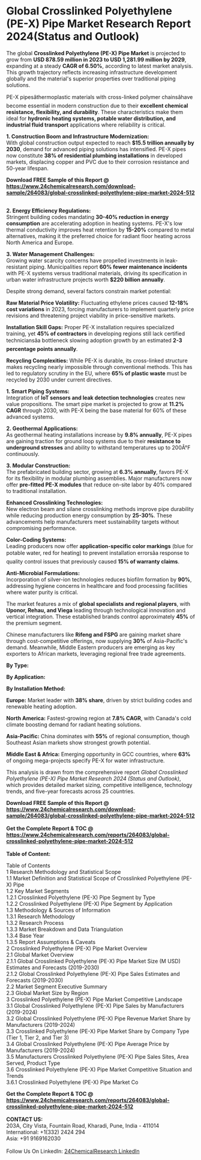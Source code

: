 <h1>Global Crosslinked Polyethylene (PE-X) Pipe Market Research Report 2024(Status and Outlook)</h1><p>The global <strong>Crosslinked Polyethylene (PE-X) Pipe Market</strong> is projected to grow from <strong>USD 878.59 million in 2023 to USD 1,281.99 million by 2029</strong>, expanding at a steady <strong>CAGR of 6.50%</strong>, according to latest market analysis. This growth trajectory reflects increasing infrastructure development globally and the material's superior properties over traditional piping solutions.</p><p>PE-X pipesâthermoplastic materials with cross-linked polymer chainsâhave become essential in modern construction due to their <strong>excellent chemical resistance, flexibility, and durability</strong>. These characteristics make them ideal for <strong>hydronic heating systems, potable water distribution, and industrial fluid transport</strong> applications where reliability is critical.</p><p><strong>1. Construction Boom and Infrastructure Modernization:</strong><br>
With global construction output expected to reach <strong>$15.5 trillion annually by 2030</strong>, demand for advanced piping solutions has intensified. PE-X pipes now constitute <strong>38% of residential plumbing installations</strong> in developed markets, displacing copper and PVC due to their corrosion resistance and 50-year lifespan.</p><div><b>Download FREE Sample of this Report @ 
            <a href="https://www.24chemicalresearch.com/download-sample/264083/global-crosslinked-polyethylene-pipe-market-2024-512">
            https://www.24chemicalresearch.com/download-sample/264083/global-crosslinked-polyethylene-pipe-market-2024-512</a></b></div><br><p><strong>2. Energy Efficiency Regulations:</strong><br>
Stringent building codes mandating <strong>30-40% reduction in energy consumption</strong> are accelerating adoption in heating systems. PE-X's low thermal conductivity improves heat retention by <strong>15-20%</strong> compared to metal alternatives, making it the preferred choice for radiant floor heating across North America and Europe.</p><p><strong>3. Water Management Challenges:</strong><br>
Growing water scarcity concerns have propelled investments in leak-resistant piping. Municipalities report <strong>60% fewer maintenance incidents</strong> with PE-X systems versus traditional materials, driving its specification in urban water infrastructure projects worth <strong>$220 billion annually</strong>.</p><p>Despite strong demand, several factors constrain market potential:</p><p><strong>Raw Material Price Volatility:</strong> Fluctuating ethylene prices caused <strong>12-18% cost variations</strong> in 2023, forcing manufacturers to implement quarterly price revisions and threatening project viability in price-sensitive markets.</p><p><strong>Installation Skill Gaps:</strong> Proper PE-X installation requires specialized training, yet <strong>45% of contractors</strong> in developing regions still lack certified techniciansâa bottleneck slowing adoption growth by an estimated <strong>2-3 percentage points annually</strong>.</p><p><strong>Recycling Complexities:</strong> While PE-X is durable, its cross-linked structure makes recycling nearly impossible through conventional methods. This has led to regulatory scrutiny in the EU, where <strong>65% of plastic waste</strong> must be recycled by 2030 under current directives.</p><p><strong>1. Smart Piping Systems:</strong><br>
Integration of <strong>IoT sensors and leak detection technologies</strong> creates new value propositions. The smart pipe market is projected to grow at <strong>11.2% CAGR</strong> through 2030, with PE-X being the base material for 60% of these advanced systems.</p><p><strong>2. Geothermal Applications:</strong><br>
As geothermal heating installations increase by <strong>9.8% annually</strong>, PE-X pipes are gaining traction for ground loop systems due to their <strong>resistance to underground stresses</strong> and ability to withstand temperatures up to 200Â°F continuously.</p><p><strong>3. Modular Construction:</strong><br>
The prefabricated building sector, growing at <strong>6.3% annually</strong>, favors PE-X for its flexibility in modular plumbing assemblies. Major manufacturers now offer <strong>pre-fitted PE-X modules</strong> that reduce on-site labor by 40% compared to traditional installation.</p><p><strong>Enhanced Crosslinking Technologies:</strong><br>
	New electron beam and silane crosslinking methods improve pipe durability while reducing production energy consumption by <strong>25-30%</strong>. These advancements help manufacturers meet sustainability targets without compromising performance.</p><p><strong>Color-Coding Systems:</strong><br>
	Leading producers now offer <strong>application-specific color markings</strong> (blue for potable water, red for heating) to prevent installation errorsâa response to quality control issues that previously caused <strong>15% of warranty claims</strong>.</p><p><strong>Anti-Microbial Formulations:</strong><br>
	Incorporation of silver-ion technologies reduces biofilm formation by <strong>90%</strong>, addressing hygiene concerns in healthcare and food processing facilities where water purity is critical.</p><p>The market features a mix of <strong>global specialists and regional players</strong>, with <strong>Uponor, Rehau, and Viega</strong> leading through technological innovation and vertical integration. These established brands control approximately <strong>45%</strong> of the premium segment.</p><p>Chinese manufacturers like <strong>Rifeng and FSPG</strong> are gaining market share through cost-competitive offerings, now supplying <strong>30%</strong> of Asia-Pacific's demand. Meanwhile, Middle Eastern producers are emerging as key exporters to African markets, leveraging regional free trade agreements.</p><p><strong>By Type:</strong></p><p><strong>By Application:</strong></p><p><strong>By Installation Method:</strong></p><p><strong>Europe:</strong> Market leader with <strong>38% share</strong>, driven by strict building codes and renewable heating adoption.</p><p><strong>North America:</strong> Fastest-growing region at <strong>7.8% CAGR</strong>, with Canada's cold climate boosting demand for radiant heating solutions.</p><p><strong>Asia-Pacific:</strong> China dominates with <strong>55%</strong> of regional consumption, though Southeast Asian markets show strongest growth potential.</p><p><strong>Middle East &amp; Africa:</strong> Emerging opportunity in GCC countries, where <strong>63%</strong> of ongoing mega-projects specify PE-X for water infrastructure.</p><p>This analysis is drawn from the comprehensive report <em>Global Crosslinked Polyethylene (PE-X) Pipe Market Research 2024 (Status and Outlook)</em>, which provides detailed market sizing, competitive intelligence, technology trends, and five-year forecasts across 25 countries.</p><div><b>Download FREE Sample of this Report @ 
            <a href="https://www.24chemicalresearch.com/download-sample/264083/global-crosslinked-polyethylene-pipe-market-2024-512">
            https://www.24chemicalresearch.com/download-sample/264083/global-crosslinked-polyethylene-pipe-market-2024-512</a></b></div><br><div><b>Get the Complete Report & TOC @ 
            <a href="https://www.24chemicalresearch.com/reports/264083/global-crosslinked-polyethylene-pipe-market-2024-512">
            https://www.24chemicalresearch.com/reports/264083/global-crosslinked-polyethylene-pipe-market-2024-512</a></b></div><br>
            <b>Table of Content:</b><p>Table of Contents<br />
1 Research Methodology and Statistical Scope<br />
1.1 Market Definition and Statistical Scope of Crosslinked Polyethylene (PE-X) Pipe<br />
1.2 Key Market Segments<br />
1.2.1 Crosslinked Polyethylene (PE-X) Pipe Segment by Type<br />
1.2.2 Crosslinked Polyethylene (PE-X) Pipe Segment by Application<br />
1.3 Methodology & Sources of Information<br />
1.3.1 Research Methodology<br />
1.3.2 Research Process<br />
1.3.3 Market Breakdown and Data Triangulation<br />
1.3.4 Base Year<br />
1.3.5 Report Assumptions & Caveats<br />
2 Crosslinked Polyethylene (PE-X) Pipe Market Overview<br />
2.1 Global Market Overview<br />
2.1.1 Global Crosslinked Polyethylene (PE-X) Pipe Market Size (M USD) Estimates and Forecasts (2019-2030)<br />
2.1.2 Global Crosslinked Polyethylene (PE-X) Pipe Sales Estimates and Forecasts (2019-2030)<br />
2.2 Market Segment Executive Summary<br />
2.3 Global Market Size by Region<br />
3 Crosslinked Polyethylene (PE-X) Pipe Market Competitive Landscape<br />
3.1 Global Crosslinked Polyethylene (PE-X) Pipe Sales by Manufacturers (2019-2024)<br />
3.2 Global Crosslinked Polyethylene (PE-X) Pipe Revenue Market Share by Manufacturers (2019-2024)<br />
3.3 Crosslinked Polyethylene (PE-X) Pipe Market Share by Company Type (Tier 1, Tier 2, and Tier 3)<br />
3.4 Global Crosslinked Polyethylene (PE-X) Pipe Average Price by Manufacturers (2019-2024)<br />
3.5 Manufacturers Crosslinked Polyethylene (PE-X) Pipe Sales Sites, Area Served, Product Type<br />
3.6 Crosslinked Polyethylene (PE-X) Pipe Market Competitive Situation and Trends<br />
3.6.1 Crosslinked Polyethylene (PE-X) Pipe Market Co</p><div><b>Get the Complete Report & TOC @ 
            <a href="https://www.24chemicalresearch.com/reports/264083/global-crosslinked-polyethylene-pipe-market-2024-512">
            https://www.24chemicalresearch.com/reports/264083/global-crosslinked-polyethylene-pipe-market-2024-512</a></b></div><br><b>CONTACT US:</b><br>
            203A, City Vista, Fountain Road, Kharadi, Pune, India - 411014<br>
            International: +1(332) 2424 294<br>
            Asia: +91 9169162030 <br><br>
            Follow Us On LinkedIn: <a href="https://www.linkedin.com/company/24chemicalresearch/">24ChemicalResearch LinkedIn</a>